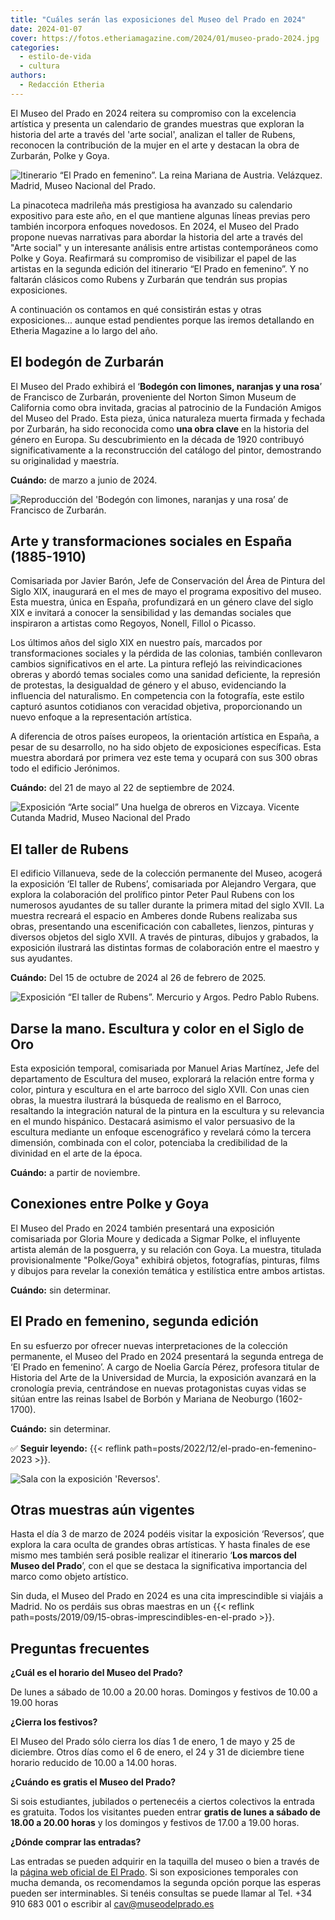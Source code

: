 ```yaml
---
title: "Cuáles serán las exposiciones del Museo del Prado en 2024"
date: 2024-01-07
cover: https://fotos.etheriamagazine.com/2024/01/museo-prado-2024.jpg
categories: 
  - estilo-de-vida
  - cultura
authors: 
  - Redacción Etheria
---
```


El Museo del Prado en 2024 reitera su compromiso con la excelencia artística y presenta 
un calendario de grandes muestras que exploran la historia del arte a través del 'arte 
social', analizan el taller de Rubens, reconocen la contribución de la mujer en el arte 
y destacan la obra de Zurbarán, Polke y Goya. 

![Itinerario “El Prado en femenino”. La reina Mariana de Austria. Velázquez. Madrid, Museo Nacional del Prado.](https://fotos.etheriamagazine.com/2024/01/menina-museo-prado.jpg "La reina Mariana de Austria, del itinerario “El Prado en femenino”. Velázquez. © Museo del Prado")

La pinacoteca madrileña más prestigiosa ha avanzado su calendario expositivo para este 
año, en el que mantiene algunas líneas previas pero también incorpora enfoques 
novedosos. En 2024, el Museo del Prado propone nuevas narrativas para abordar la 
historia del arte a través del "Arte social" y un interesante análisis entre artistas 
contemporáneos como Polke y Goya. Reafirmará su compromiso de visibilizar el papel de 
las artistas en la segunda edición del itinerario “El Prado en femenino”. Y no faltarán 
clásicos como Rubens y Zurbarán que tendrán sus propias exposiciones. 

A continuación os contamos en qué consistirán estas y otras exposiciones... aunque estad 
pendientes porque las iremos detallando en Etheria Magazine a lo largo del año. 

## El bodegón de Zurbarán

El Museo del Prado exhibirá el ‘**Bodegón con limones, naranjas y una rosa**’ de 
Francisco de Zurbarán, proveniente del Norton Simon Museum de California como obra 
invitada, gracias al patrocinio de la Fundación Amigos del Museo del Prado. Esta pieza, 
única naturaleza muerta firmada y fechada por Zurbarán, ha sido reconocida como **una 
obra clave** en la historia del género en Europa. Su descubrimiento en la década de 1920 
contribuyó significativamente a la reconstrucción del catálogo del pintor, demostrando 
su originalidad y maestría. 

**Cuándo:** de marzo a junio de 2024. 

![Reproducción del 'Bodegón con limones, naranjas y una rosa’ de Francisco de Zurbarán.](https://fotos.etheriamagazine.com/2024/01/Zurbaran-bodegon.jpg "Reproducción del 'Bodegón con limones, naranjas y una rosa’ de Francisco de Zurbarán. © CC")

## Arte y transformaciones sociales en España (1885-1910)

Comisariada por Javier Barón, Jefe de Conservación del Área de Pintura del Siglo XIX, 
inaugurará en el mes de mayo el programa expositivo del museo. Esta muestra, única en 
España, profundizará en un género clave del siglo XIX e invitará a conocer la 
sensibilidad y las demandas sociales que inspiraron a artistas como Regoyos, Nonell, 
Fillol o Picasso. 

Los últimos años del siglo XIX en nuestro país, marcados por transformaciones sociales y 
la pérdida de las colonias, también conllevaron cambios significativos en el arte. La 
pintura reflejó las reivindicaciones obreras y abordó temas sociales como una sanidad 
deficiente, la represión de protestas, la desigualdad de género y el abuso, evidenciando 
la influencia del naturalismo. En competencia con la fotografía, este estilo capturó 
asuntos cotidianos con veracidad objetiva, proporcionando un nuevo enfoque a la 
representación artística. 

A diferencia de otros países europeos, la orientación artística en España, a pesar de su 
desarrollo, no ha sido objeto de exposiciones específicas. Esta muestra abordará por 
primera vez este tema y ocupará con sus 300 obras todo el edificio Jerónimos. 

**Cuándo:** del 21 de mayo al 22 de septiembre de 2024. 

![Exposición “Arte social”
Una huelga de obreros en Vizcaya. Vicente Cutanda
Madrid, Museo Nacional del Prado](https://fotos.etheriamagazine.com/2024/01/museo-prado-2024.jpg "Exposición “Arte social” Una huelga de obreros en Vizcaya. Vicente Cutanda. © Museo del Prado")

## El taller de Rubens

El edificio Villanueva, sede de la colección permanente del Museo, acogerá la exposición 
‘El taller de Rubens’, comisariada por Alejandro Vergara, que explora la colaboración 
del prolífico pintor Peter Paul Rubens con los numerosos ayudantes de su taller durante 
la primera mitad del siglo XVII. La muestra recreará el espacio en Amberes donde Rubens 
realizaba sus obras, presentando una escenificación con caballetes, lienzos, pinturas y 
diversos objetos del siglo XVII. A través de pinturas, dibujos y grabados, la exposición 
ilustrará las distintas formas de colaboración entre el maestro y sus ayudantes. 

**Cuándo:** Del 15 de octubre de 2024 al 26 de febrero de 2025. 

![Exposición “El taller de Rubens”. Mercurio y Argos. Pedro Pablo Rubens.](https://fotos.etheriamagazine.com/2024/01/museo-prado-rubens.jpg "Exposición “El taller de Rubens”. Mercurio y Argos. Pedro Pablo Rubens. © Museo del Prado")

## Darse la mano. Escultura y color en el Siglo de Oro

Esta exposición temporal, comisariada por Manuel Arias Martínez, Jefe del departamento 
de Escultura del museo, explorará la relación entre forma y color, pintura y escultura 
en el arte barroco del siglo XVII. Con unas cien obras, la muestra ilustrará la búsqueda 
de realismo en el Barroco, resaltando la integración natural de la pintura en la 
escultura y su relevancia en el mundo hispánico. Destacará asimismo el valor persuasivo 
de la escultura mediante un enfoque escenográfico y revelará cómo la tercera dimensión, 
combinada con el color, potenciaba la credibilidad de la divinidad en el arte de la 
época. 

**Cuándo:** a partir de noviembre. 

## Conexiones entre Polke y Goya

El Museo del Prado en 2024 también presentará una exposición comisariada por Gloria 
Moure y dedicada a Sigmar Polke, el influyente artista alemán de la posguerra, y su 
relación con Goya. La muestra, titulada provisionalmente "Polke/Goya" exhibirá objetos, 
fotografías, pinturas, films y dibujos para revelar la conexión temática y estilística 
entre ambos artistas. 

**Cuándo:** sin determinar. 

## El Prado en femenino, segunda edición

En su esfuerzo por ofrecer nuevas interpretaciones de la colección permanente, el Museo 
del Prado en 2024 presentará la segunda entrega de ‘El Prado en femenino’. A cargo de 
Noelia García Pérez, profesora titular de Historia del Arte de la Universidad de Murcia, 
la exposición avanzará en la cronología previa, centrándose en nuevas protagonistas 
cuyas vidas se sitúan entre las reinas Isabel de Borbón y Mariana de Neoburgo 
(1602-1700). 

**Cuándo:** sin determinar. 

✅ **Seguir leyendo:** {{< reflink path=posts/2022/12/el-prado-en-femenino-2023 >}}. 

![Sala con la exposición 'Reversos'.](https://fotos.etheriamagazine.com/2024/01/exposicion-reversos-museo-prado.jpg "Sala con la exposición 'Reversos'. © Museo Nacional del Prado")

## Otras muestras aún vigentes

Hasta el día 3 de marzo de 2024 podéis visitar la exposición ‘Reversos’, que explora la 
cara oculta de grandes obras artísticas. Y hasta finales de ese mismo mes también será 
posible realizar el itinerario ‘**Los marcos del Museo del Prado**’, con el que se 
destaca la significativa importancia del marco como objeto artístico. 

Sin duda, el Museo del Prado en 2024 es una cita imprescindible si viajáis a Madrid. No 
os perdáis sus obras maestras en un {{< reflink 
path=posts/2019/09/15-obras-imprescindibles-en-el-prado >}}. 

## Preguntas frecuentes

**¿Cuál es el horario del Museo del Prado?** 

De lunes a sábado de 10.00 a 20.00 horas. Domingos y festivos de 10.00 a 19.00 horas 

**¿Cierra los festivos?** 

El Museo del Prado sólo cierra los días 1 de enero, 1 de mayo y 25 de diciembre. Otros 
días como el 6 de enero, el 24 y 31 de diciembre tiene horario reducido de 10.00 a 14.00 
horas. 

**¿Cuándo es gratis el Museo del Prado?** 

Si sois estudiantes, jubilados o pertenecéis a ciertos colectivos la entrada es 
gratuita. Todos los visitantes pueden entrar **gratis de lunes a sábado de 18.00 a 20.00 
horas** y los domingos y festivos de 17.00 a 19.00 horas. 

**¿Dónde comprar las entradas?** 

Las entradas se pueden adquirir en la taquilla del museo o bien a través de la [página 
web oficial de El Prado](https://www.museodelprado.es/). Si son exposiciones temporales 
con mucha demanda, os recomendamos la segunda opción porque las esperas pueden ser 
interminables. Si tenéis consultas se puede llamar al Tel. +34 910 683 001 o escribir al 
cav@museodelprado.es
